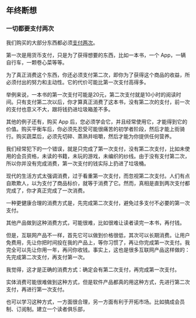 ## 年终断想

### 一切都要支付两次

我们购买的大部分东西都必须[支付两次](https://www.raptitude.com/2022/01/everything-must-be-paid-for-twice/)。

第一次是用货币支付，只是为了获得想要的东西，比如一本书，一个 App，一辆自行车，一颗卷心菜等等。

为了真正消费这个东西，你还必须支付第二次，即你为了获得这个商品的收益，所必须付出的努力和主动性。它的代价可能比第一次支付高得多。

举例来说，一本书的第一次支付可能是20元，第二次支付就是10小时的阅读时间。只有支付第二次以后，你才算真正消费了这本书，没有第二次的支付，前一次的支付也意义不大，跟将钱扔进垃圾箱差不多。

其他的例子还有，购买 App 后，您必须学会它，并且经常使用它，才能得到它的价值。购买平衡车后，你必须先忍受可能很痛苦的初学者阶段，然后才能上街骑行。购买蔬菜后，必须先切碎、蒸熟并咀嚼，然后才能为你提供任何营养。

我们经常犯下的一个错误，就是只完成了第一次支付，没有第二次支付，比如未使用的会员资格，未读的书籍，未玩的游戏，未编织的纱线。由于没有支付第二次，所以你并没有完成消费，第一次支付的钱实际上扔进了垃圾桶。

现代的生活方式太强调消费，过于看重第一次支付，而忽视第二次支付。人们有点自欺欺人，以为支付了商品标价，就等于消费了它。然而，真相是直到两次支付都完成了，你才真正完成了一次消费。

一种更健康合理的消费方式是，先完成第二次支付，避免过多支付不必要的第一次支付。

其他产品做到这种消费方式，可能很难，比如很难让读者读完一本书，再付钱。

但是，互联网产品不一样，首先它可以做到价格很低，其次可以长期消费。让用户免费用，先让你把时间投在我的产品上，等你习惯了，再让你完成第一次支付。我完全可以先让你用一年，再问你收钱。事实上，这也是很多互联网产品这样做的：先完成第二次支付，再支付第一次。

我觉得，这才是正确的消费方式：确定会有第二次支付，再完成第一次支付。

实体消费可能很难做到这种方式，但是软件产品都真的用这种方式，先进行第二次支付，再进行第一次支付。

也可以学习这种方式，一方面很合理，另一方面有利于开拓市场。比如搞成会员制、订阅制。建立一个读者俱乐部，